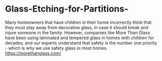 # Glass-Etching-for-Partitions-
Many homeowners that have children in their home incorrectly think that they must stay away from decorative glass, in case it should break and injure someone in the family. However, companies like More Than Glass have been using laminated and tempered glass in homes with children for decades, and our experts understand that safety is the number one priority - which is why we use safety glass in most homes. https://morethanglass.com/
